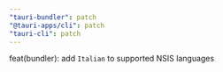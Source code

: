 ```yaml
---
"tauri-bundler": patch
"@tauri-apps/cli": patch
"tauri-cli": patch
---
```


feat(bundler): add `Italian` to supported NSIS languages
